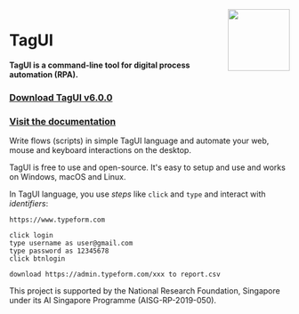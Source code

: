 <img src="https://raw.githubusercontent.com/kelaberetiv/TagUI/master/src/media/tagui_logo.png" height="111" align="right">

# TagUI

**TagUI is a command-line tool for digital process automation (RPA).**

### [Download TagUI v6.0.0](https://tagui.readthedocs.io/en/latest/setup.html)

### [Visit the documentation](https://tagui.readthedocs.io/en/latest/index.html)

Write flows (scripts) in simple TagUI language and automate your web, mouse and keyboard interactions on the desktop.

TagUI is free to use and open-source. It's easy to setup and use and works on Windows, macOS and Linux.

In TagUI language, you use _steps_ like `click` and `type` and interact with _identifiers_:

```
https://www.typeform.com

click login
type username as user@gmail.com
type password as 12345678
click btnlogin

download https://admin.typeform.com/xxx to report.csv
```

This project is supported by the National Research Foundation, Singapore under its AI Singapore Programme (AISG-RP-2019-050).
